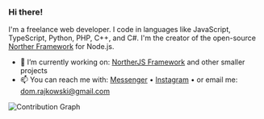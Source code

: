 ### Hi there!

I'm a freelance web developer. I code in languages like JavaScript, TypeScript, Python, PHP, C++, and C#. I'm the creator of the open-source [Norther Framework](https://github.com/northerjs/norther) for Node.js.

- 🔭 I’m currently working on: [NortherJS Framework](https://github.com/northerjs/norther) and other smaller projects
- 📫 You can reach me with: [Messenger](https://www.facebook.com/dominik.rajkowski.9) • [Instagram](https://www.instagram.com/dominiq_rajkowski/) • or email me: dom.rajkowski@gmail.com

![Contribution Graph](https://activity-graph.herokuapp.com/graph?username=dominiq007&custom_title=dominiq007's%20Contribution%20Activity%20Graph&bg_color=0D1117&color=b383ff&line=30363d&point=b383ff&hide_border=true)

